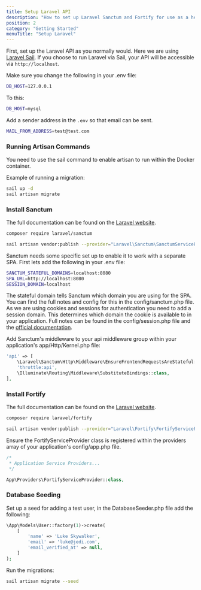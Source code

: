 ```yaml
---
title: Setup Laravel API
description: "How to set up Laravel Sanctum and Fortify for use as a headless API."
position: 2
category: "Getting Started"
menuTitle: "Setup Laravel"
---
```


First, set up the Laravel API as you normally would. Here we are using [Laravel Sail](https://laravel.com/docs/8.x/sail). If you choose to run Laravel via Sail, your API will be accessible via `http://localhost`.

Make sure you change the following in your .env file:

```bash
DB_HOST=127.0.0.1
```

To this:

```bash
DB_HOST=mysql
```

Add a sender address in the `.env` so that email can be sent.

```bash
MAIL_FROM_ADDRESS=test@test.com
```

### Running Artisan Commands

You need to use the sail command to enable artisan to run within the Docker container.

Example of running a migration:

```bash
sail up -d
sail artisan migrate
```

### Install Sanctum

The full documentation can be found on the [Laravel website](https://laravel.com/docs/8.x/sanctum).

```bash
composer require laravel/sanctum

sail artisan vendor:publish --provider="Laravel\Sanctum\SanctumServiceProvider"
```

Sanctum needs some specific set up to enable it to work with a separate SPA. First lets add the following in your .env file:

```bash
SANCTUM_STATEFUL_DOMAINS=localhost:8080
SPA_URL=http://localhost:8080
SESSION_DOMAIN=localhost
```

The stateful domain tells Sanctum which domain you are using for the SPA. You can find the full notes and config for this in the config/sanctum.php file. As we are using cookies and sessions for authentication you need to add a session domain. This determines which domain the cookie is available to in your application. Full notes can be found in the config/session.php file and the [official documentation](https://laravel.com/docs/8.x/sanctum#spa-authentication).

Add Sanctum's middleware to your api middleware group within your application's app/Http/Kernel.php file:

```php
'api' => [
    \Laravel\Sanctum\Http\Middleware\EnsureFrontendRequestsAreStateful::class,
    'throttle:api',
    \Illuminate\Routing\Middleware\SubstituteBindings::class,
],
```

### Install Fortify

The full documentation can be found on the [Laravel website](https://laravel.com/docs/8.x/fortify).

```bash
composer require laravel/fortify

sail artisan vendor:publish --provider="Laravel\Fortify\FortifyServiceProvider"
```

Ensure the FortifyServiceProvider class is registered within the providers array of your application's config/app.php file.

```php
/*
 * Application Service Providers...
 */

App\Providers\FortifyServiceProvider::class,
```

### Database Seeding

Set up a seed for adding a test user, in the DatabaseSeeder.php file add the following:

```php
\App\Models\User::factory(1)->create(
	[
		'name' => 'Luke Skywalker',
		'email' => 'luke@jedi.com',
		'email_verified_at' => null,
	]
);
```

Run the migrations:

```bash
sail artisan migrate --seed
```
